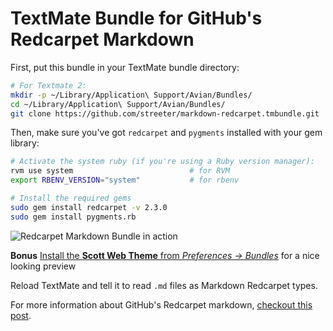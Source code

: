 # TextMate Bundle for GitHub's Redcarpet Markdown

First, put this bundle in your TextMate bundle directory:

```bash
# For Textmate 2:
mkdir -p ~/Library/Application\ Support/Avian/Bundles/
cd ~/Library/Application\ Support/Avian/Bundles/
git clone https://github.com/streeter/markdown-redcarpet.tmbundle.git
```


Then, make sure you've got `redcarpet` and `pygments` installed with your gem library:

```bash
# Activate the system ruby (if you're using a Ruby version manager):
rvm use system                          # for RVM
export RBENV_VERSION="system"           # for rbenv

# Install the required gems
sudo gem install redcarpet -v 2.3.0
sudo gem install pygments.rb
```

![Redcarpet Markdown Bundle in action](http://cl.ly/image/1Y071W2A2l1w/Screen%20Shot%202014-02-18%20at%2011.02.32%20am.png)


**Bonus** [Install the **Scott Web Theme** from *Preferences → Bundles*](http://cl.ly/image/2v3v1Z0u3F11) for a nice looking preview

Reload TextMate and tell it to read `.md` files as Markdown Redcarpet types.

For more information about GitHub's Redcarpet markdown, [checkout this post][github-flavored-markdown].


[github-flavored-markdown]: http://github.github.com/github-flavored-markdown/
[github-theme]: https://github.com/kneath/github_textmate_preview

